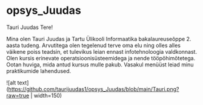 # opsys_Juudas

Tauri Juudas
Tere!

Mina olen Tauri Juudas ja Tartu Ülikooli Informaatika bakalaureuseõppe 2. aasta tudeng.
Arvutitega olen tegelenud terve oma elu ning olles alles väikene poiss teadsin, et tulevikus leian ennast infotehnoloogia valdkonnast. 
Olen kursis erinevate operatsioonisüsteemidega ja nende tööpõhimõtetega. Ootan huviga, mida antud kursus mulle pakub. 
Vasakul menüüst leiad minu praktikumide lahendused.

![alt text](https://github.com/taurijuudas1/opsys_Juudas/blob/main/Tauri.png?raw=true | width=150)
